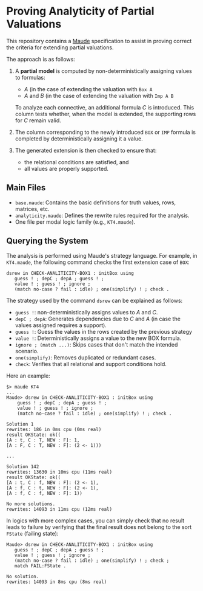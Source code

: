 # Proving Analyticity of Partial Valuations

This repository contains a
[Maude](https://maude.cs.illinois.edu/wiki/The_Maude_System) specification to
assist in proving correct the criteria for extending partial valuations.

The approach is as follows:

1. A **partial model** is computed by non-deterministically assigning values to formulas:
   - *A* (in the case of extending the valuation with `Box A`
   - *A* and *B* (in the case of extending the valuation with `Imp A B`
   
   To analyze each connective, an additional formula *C* is introduced. This
   column tests whether, when the model is extended, the supporting rows for
   *C* remain valid. 

2. The column corresponding to the newly introduced `BOX` or `IMP` formula is
   completed by deterministically assigning it a value.

3. The generated extension is then checked to ensure that:
   - the relational conditions are satisfied, and
   - all values are properly supported.

## Main Files

- `base.maude`: Contains the basic definitions for truth values, rows, matrices, etc.
- `analyticity.maude`: Defines the rewrite rules required for the analysis.
- One file per modal logic family (e.g., `KT4.maude`).

## Querying the System

The analysis is performed using Maude's strategy language. For example, in
`KT4.maude`, the following command checks the first extension case of `BOX`:

```maude
dsrew in CHECK-ANALITICITY-BOX1 : initBox using 
   guess ! ; depC ; depA ; guess ! ; 
   value ! ; guess ! ; ignore ; 
   (match no-case ? fail : idle) ; one(simplify) ! ; check .
```

The strategy used by the command `dsrew` can be explained as follows: 

- `guess !`: non-deterministically assigns values to *A* and *C*.
- `depC ; depA`: Generates dependencies due to *C* and *A* (in case the values assigned requires a support).
- `guess !`: Guess the values in the rows created by the previous strategy 
- `value !`:  Deterministically assigns a value to the new BOX formula.
- `ignore ; (match ...)`: Skips cases that don't match the intended scenario.
- `one(simplify)`: Removes duplicated or redundant cases.
- `check`: Verifies that all relational and support conditions hold.

Here an example: 

```
$> maude KT4
...
Maude> dsrew in CHECK-ANALITICITY-BOX1 : initBox using 
    guess ! ; depC ; depA ; guess ! ; 
    value ! ; guess ! ; ignore ; 
    (match no-case ? fail : idle) ; one(simplify) ! ; check .

Solution 1
rewrites: 186 in 0ms cpu (0ms real)
result OKState: ok((
[A : t, C : T, NEW : F]: 1, 
[A : F, C : T, NEW : F]: (2 <- 1)))

...

Solution 142
rewrites: 13630 in 10ms cpu (11ms real)
result OKState: ok((
[A : t, C : f, NEW : F]: (2 <- 1), 
[A : f, C : t, NEW : F]: (2 <- 1), 
[A : f, C : f, NEW : F]: 1))

No more solutions.
rewrites: 14093 in 11ms cpu (12ms real)
```

In logics with more complex cases, you can simply check that no result leads to
failure by verifying that the final result does not belong to the sort `FState`
(failing state):

```
Maude> dsrew in CHECK-ANALITICITY-BOX1 : initBox using 
   guess ! ; depC ; depA ; guess ! ; 
   value ! ; guess ! ; ignore ; 
   (match no-case ? fail : idle) ; one(simplify) ! ; check ;
   match FAIL:FState .

No solution.
rewrites: 14093 in 8ms cpu (8ms real)
```
